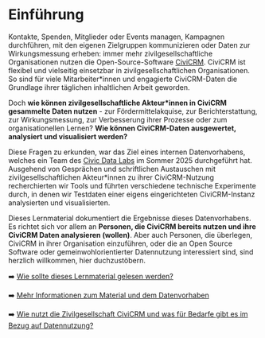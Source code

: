 # Einführung

Kontakte, Spenden, Mitglieder oder Events managen, Kampagnen durchführen, mit den eigenen Zielgruppen kommunizieren oder Daten zur Wirkungsmessung erheben: immer mehr zivilgesellschaftliche Organisationen nutzen die Open-Source-Software [CiviCRM](https://civicrm.org/). CiviCRM ist flexibel und vielseitig einsetzbar in zivilgesellschaftlichen Organisationen. So sind für viele Mitarbeiter\*innen und engagierte CiviCRM-Daten die Grundlage ihrer täglichen inhaltlichen Arbeit geworden. 

Doch **wie können zivilgesellschaftliche Akteur*innen in CiviCRM gesammelte Daten nutzen** - zur Fördermittelakquise, zur Berichterstattung, zur Wirkungsmessung, zur Verbesserung ihrer Prozesse oder zum organisationellen Lernen?
**Wie können CiviCRM-Daten ausgewertet, analysiert und visualisiert werden?**

Diese Fragen zu erkunden, war das Ziel eines internen Datenvorhabens, welches ein Team des [Civic Data Labs](https://civic-data.de) im Sommer 2025 durchgeführt hat. Ausgehend von Gesprächen und schriftlichen Austauschen mit zivilgesellschaftlichen Akteur*innen zu ihrer CiviCRM-Nutzung recherchierten wir Tools und führten verschiedene technische Experimente durch, in denen wir Testdaten einer eigens eingerichteten CiviCRM-Instanz analysierten und visualisierten.

Dieses Lernmaterial dokumentiert die Ergebnisse dieses Datenvorhabens. Es richtet sich vor allem an **Personen, die CiviCRM bereits nutzen und ihre CiviCRM Daten analysieren (wollen)**. Aber auch Personen, die überlegen, CiviCRM in ihrer Organisation einzuführen, oder die an Open Source Software oder gemeinwohlorientierter Datennutzung interessiert sind, sind herzlich willkommen, hier duchzustöbern. 

➡️ [Wie sollte dieses Lernmaterial gelesen werden?](1-wie-lesen.md)

➡️ [Mehr Informationen zum Material und dem Datenvorhaben](6-ueber.md)

➡️ [Wie nutzt die Zivilgesellschaft CiviCRM und was für Bedarfe gibt es im Bezug auf Datennutzung?](7-ergebnisse-umfrage.md)